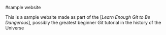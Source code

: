 #sample website

This is a sample website made as part of the [*Learn Enough Git to Be Dangerous*], possibly the greatest beginner Git tutorial in the history of the Universe
